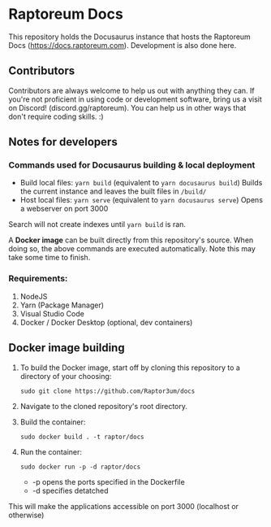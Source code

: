 # Raptoreum Docs

This repository holds the Docusaurus instance that hosts the Raptoreum Docs (https://docs.raptoreum.com). Development is also done here.

## Contributors

Contributors are always welcome to help us out with anything they can. If you're not proficient in using code or development software, bring us a visit on Discord! (discord.gg/raptoreum). You can help us in other ways that don't require coding skills. :)

## Notes for developers

### Commands used for Docusaurus building & local deployment

- Build local files: `yarn build` (equivalent to `yarn docusaurus build`)
  Builds the current instance and leaves the built files in `/build/`
- Host local files: `yarn serve` (equivalent to `yarn docusaurus serve`)
  Opens a webserver on port 3000

Search will not create indexes until `yarn build` is ran.

A **Docker image** can be built directly from this repository's source. When doing so, the above commands are executed automatically. Note this may take some time to finish.

### Requirements:

1. NodeJS
2. Yarn (Package Manager)
3. Visual Studio Code
4. Docker / Docker Desktop (optional, dev containers)

## Docker image building

1. To build the Docker image, start off by cloning this repository to a directory of your choosing:

   `sudo git clone https://github.com/Raptor3um/docs`

2. Navigate to the cloned repository's root directory.
3. Build the container:

   `sudo docker build . -t raptor/docs`

4. Run the container:

   `sudo docker run -p -d raptor/docs`
   - -p opens the ports specified in the Dockerfile
   - -d specifies detatched 

This will make the applications accessible on port 3000 (localhost or otherwise)